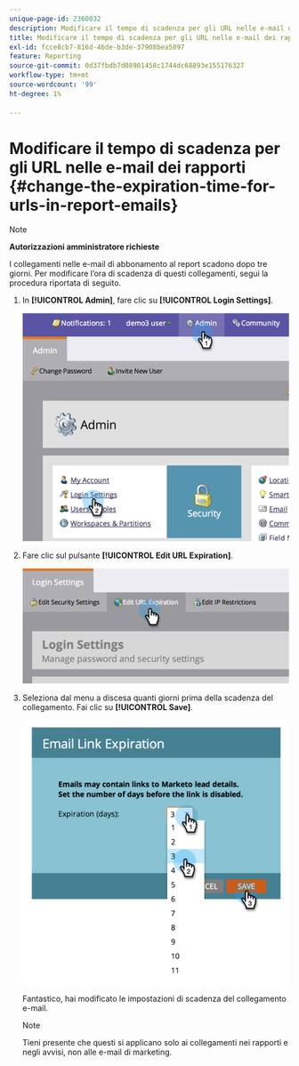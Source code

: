 ```yaml
---
unique-page-id: 2360032
description: Modificare il tempo di scadenza per gli URL nelle e-mail dei rapporti - Documentazione di Marketo - Documentazione del prodotto
title: Modificare il tempo di scadenza per gli URL nelle e-mail dei rapporti
exl-id: fcce8cb7-816d-46de-b3de-37908bea5097
feature: Reporting
source-git-commit: 0d37fbdb7d08901458c1744dc68893e155176327
workflow-type: tm+mt
source-wordcount: '99'
ht-degree: 1%

---
```


# Modificare il tempo di scadenza per gli URL nelle e-mail dei rapporti {#change-the-expiration-time-for-urls-in-report-emails}

>[!NOTE]
>
>**Autorizzazioni amministratore richieste**

I collegamenti nelle e-mail di abbonamento al report scadono dopo tre giorni. Per modificare l’ora di scadenza di questi collegamenti, segui la procedura riportata di seguito.

1. In **[!UICONTROL Admin]**, fare clic su **[!UICONTROL Login Settings]**.

   ![](assets/image2014-9-16-14-3a44-3a57.png)

1. Fare clic sul pulsante **[!UICONTROL Edit URL Expiration]**.

   ![](assets/image2014-9-16-14-3a45-3a1.png)

1. Seleziona dal menu a discesa quanti giorni prima della scadenza del collegamento. Fai clic su **[!UICONTROL Save]**.

   ![](assets/image2014-9-16-14-3a45-3a5.png)

   Fantastico, hai modificato le impostazioni di scadenza del collegamento e-mail.

   >[!NOTE]
   >
   >Tieni presente che questi si applicano solo ai collegamenti nei rapporti e negli avvisi, non alle e-mail di marketing.

